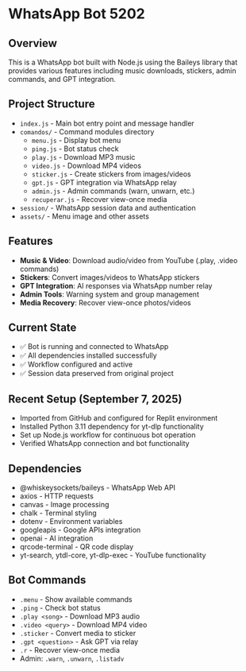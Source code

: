 # WhatsApp Bot 5202

## Overview
This is a WhatsApp bot built with Node.js using the Baileys library that provides various features including music downloads, stickers, admin commands, and GPT integration.

## Project Structure
- `index.js` - Main bot entry point and message handler
- `comandos/` - Command modules directory
  - `menu.js` - Display bot menu
  - `ping.js` - Bot status check
  - `play.js` - Download MP3 music
  - `video.js` - Download MP4 videos  
  - `sticker.js` - Create stickers from images/videos
  - `gpt.js` - GPT integration via WhatsApp relay
  - `admin.js` - Admin commands (warn, unwarn, etc.)
  - `recuperar.js` - Recover view-once media
- `session/` - WhatsApp session data and authentication
- `assets/` - Menu image and other assets

## Features
- **Music & Video**: Download audio/video from YouTube (.play, .video commands)
- **Stickers**: Convert images/videos to WhatsApp stickers
- **GPT Integration**: AI responses via WhatsApp number relay
- **Admin Tools**: Warning system and group management
- **Media Recovery**: Recover view-once photos/videos

## Current State
- ✅ Bot is running and connected to WhatsApp
- ✅ All dependencies installed successfully
- ✅ Workflow configured and active
- ✅ Session data preserved from original project

## Recent Setup (September 7, 2025)
- Imported from GitHub and configured for Replit environment
- Installed Python 3.11 dependency for yt-dlp functionality
- Set up Node.js workflow for continuous bot operation
- Verified WhatsApp connection and bot functionality

## Dependencies
- @whiskeysockets/baileys - WhatsApp Web API
- axios - HTTP requests
- canvas - Image processing
- chalk - Terminal styling
- dotenv - Environment variables
- googleapis - Google APIs integration
- openai - AI integration
- qrcode-terminal - QR code display
- yt-search, ytdl-core, yt-dlp-exec - YouTube functionality

## Bot Commands
- `.menu` - Show available commands
- `.ping` - Check bot status
- `.play <song>` - Download MP3 audio
- `.video <query>` - Download MP4 video
- `.sticker` - Convert media to sticker
- `.gpt <question>` - Ask GPT via relay
- `.r` - Recover view-once media
- Admin: `.warn`, `.unwarn`, `.listadv`
